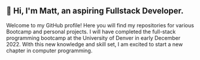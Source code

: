 ## 👋 Hi, I'm Matt, an aspiring Fullstack Developer. 
Welcome to my GitHub profile! Here you will find my repositories for various Bootcamp and personal projects. I will have completed the full-stack programming bootcamp at the University of Denver in early December 2022. With this new knowledge and skill set, I am excited to start a new chapter in computer programming.
